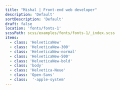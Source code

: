```yaml
---
title: "Mishal | Front-end web developer"
description: 'Default'
sortDescription: 'Default'
draft: false
location: 'fonts/fonts-1'
scssPath: scss/examples/fonts/fonts-1/_index.scss
items:
  - class: 'HelveticaNew'
  - class: 'HelveticaNew-300'
  - class: 'HelveticaNew-normal'
  - class: 'HelveticaNew-500'
  - class: 'HelveticaNew-bold'
  - class: 'body'
  - class: 'Helvetica-Neue'
  - class: 'Open-Sans'
  - class:  '-apple-system'
---
```


